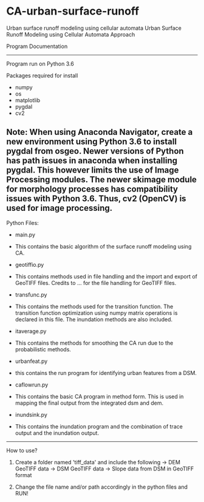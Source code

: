 # CA-urban-surface-runoff
Urban surface runoff modeling using cellular automata
Urban Surface Runoff Modeling using Cellular Automata Approach

Program Documentation

-----------------------------------------------------------------------------
Program run on Python 3.6 

Packages required for install
- numpy
- os
- matplotlib
- pygdal
- cv2

Note: 
When using Anaconda Navigator, create a new environment using Python 3.6 to 
install pygdal from osgeo. Newer versions of Python has path issues in anaconda
when installing pygdal. This however limits the use of Image Processing modules.
The newer skimage module for morphology processes has compatibility issues with
Python 3.6. Thus, cv2 (OpenCV) is used for image processing.
---------------------------------------------------------------------------------
Python Files:

* main.py
- This contains the basic algorithm of the surface runoff modeling using CA. 

* geotiffio.py
- This contains methods used in file handling and the import and export of GeoTIFF
files. Credits to ... for the file handling for GeoTIFF files.

* transfunc.py
- This contains the methods used for the transition function. The transition function
optimization using numpy matrix operations is declared in this file. The inundation 
methods are also included.

* itaverage.py
- This contains the methods for smoothing the CA run due to the probabilistic methods.

* urbanfeat.py
- this contains the run program for identifying urban features from a DSM.

* caflowrun.py
- This contains the basic CA program in method form. This is used in mapping the final 
output from the integrated dsm and dem. 

* inundsink.py
- This contains the inundation program and the combination of trace output and the 
inundation output.
------------------------------------------------------------------------------------------------
How to use?

1. Create a folder named 'tiff_data' and include the following
	-> DEM GeoTIFF data
	-> DSM GeoTIFF data
	-> Slope data from DSM in GeoTIFF format

2. Change the file name and/or path accordingly in the python files and RUN!











